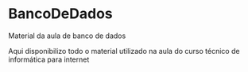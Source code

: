# BancoDeDados
Material da aula de banco de dados

Aqui disponibilizo todo o material utilizado na aula do curso técnico de informática para internet
